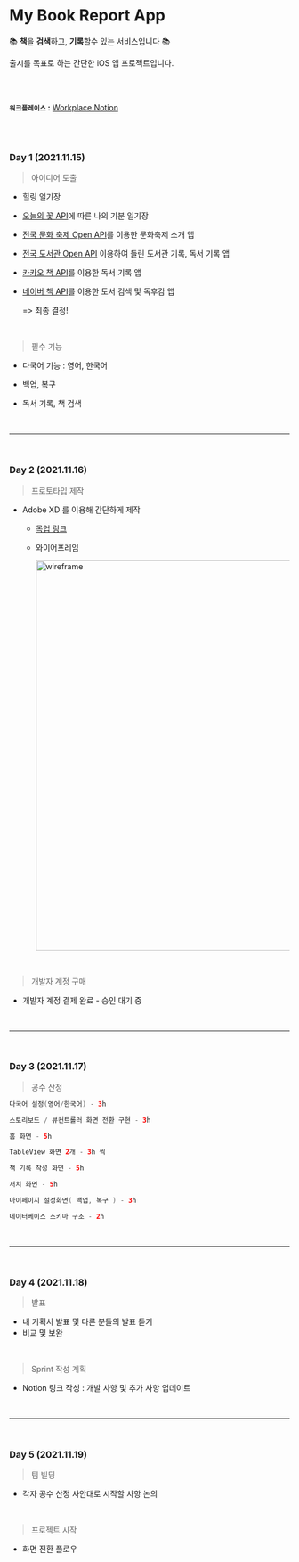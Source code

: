 # My Book Report App

:books: **책**을 **검색**하고, **기록**할수 있는 서비스입니다 :books:

출시를 목표로 하는 간단한 iOS 앱 프로젝트입니다.

<br></br>

**`워크플레이스` :** [Workplace Notion](https://clover-diascia-b79.notion.site/My-Book-Report-App-5f9c41f82d1d4b349dc064f5b6c8a0d3)

<br></br>


### Day 1 (2021.11.15)

> 아이디어 도출

- 힐링 일기장

- [오늘의 꽃 API](https://www.data.go.kr/data/15084605/openapi.do#)에 따른 나의 기분 일기장

- [전국 문화 축제 Open API](https://www.data.go.kr/data/15013104/standard.do)를 이용한 문화축제 소개 앱

- [전국 도서관 Open API](https://www.data.go.kr/data/15013109/standard.do) 이용하여 들린 도서관 기록, 독서 기록 앱

- [카카오 책 API](https://developers.kakao.com/docs/latest/ko/daum-search/dev-guide#search-book)를 이용한 독서 기록 앱

- [네이버 책 API](https://developers.naver.com/docs/search/book/)를 이용한 도서 검색 및 독후감 앱

  => 최종 결정!

<br>

> 필수 기능

- 다국어 기능 : 영어, 한국어

- 백업, 복구

- 독서 기록, 책 검색

<br>

------

<br>

### Day 2 (2021.11.16)

> 프로토타입 제작

- Adobe XD 를 이용해 간단하게 제작

  - [목업 링크](https://xd.adobe.com/view/36c3d4bf-4917-470d-910c-b101dfed5332-6390/?fullscreen&hints=off)

  - 와이어프레임

    <left><img width="700" src="https://github.com/BAEKYUJEONG/MyBookReportApp/blob/master/resources/wireframe.png" alt="wireframe"/><left>

<br>

> 개발자 계정 구매

- 개발자 계정 결제 완료 - 승인 대기 중

<br>

------

<br>

### Day 3 (2021.11.17)

> 공수 산정

```swift
다국어 설정(영어/한국어) - 3h

스토리보드 / 뷰컨트롤러 화면 전환 구현 - 3h

홈 화면 - 5h

TableView 화면 2개 - 3h 씩

책 기록 작성 화면 - 5h 

서치 화면 - 5h

마이페이지 설정화면( 백업, 복구 ) - 3h

데이터베이스 스키마 구조 - 2h
```

<br>

------

<br>

### Day 4 (2021.11.18)

> 발표

- 내 기획서 발표 및 다른 분들의 발표 듣기
- 비교 및 보완

<br>

> Sprint 작성 계획

- Notion 링크 작성 : 개발 사항 및 추가 사항 업데이트

<br>

------

<br>

### Day 5 (2021.11.19)

> 팀 빌딩

- 각자 공수 산정 사안대로 시작할 사항 논의

<br>

> 프로젝트 시작

- 화면 전환 플로우

